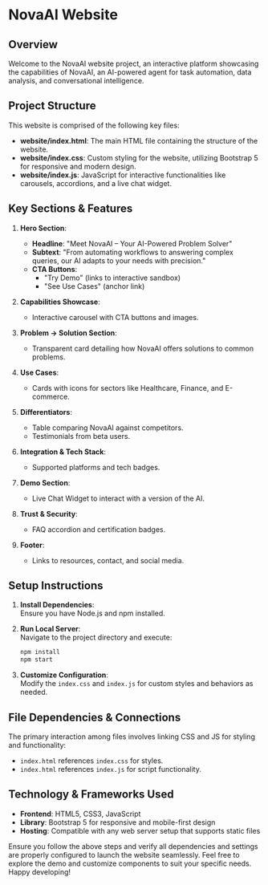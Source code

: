 # NovaAI Website

## Overview

Welcome to the NovaAI website project, an interactive platform showcasing the capabilities of NovaAI, an AI-powered agent for task automation, data analysis, and conversational intelligence.

## Project Structure

This website is comprised of the following key files:

- **website/index.html**: The main HTML file containing the structure of the website.
- **website/index.css**: Custom styling for the website, utilizing Bootstrap 5 for responsive and modern design.
- **website/index.js**: JavaScript for interactive functionalities like carousels, accordions, and a live chat widget.

## Key Sections & Features

1. **Hero Section**:   
   - **Headline**: "Meet NovaAI – Your AI-Powered Problem Solver"
   - **Subtext**: "From automating workflows to answering complex queries, our AI adapts to your needs with precision."
   - **CTA Buttons**: 
     - "Try Demo" (links to interactive sandbox)
     - "See Use Cases" (anchor link)

2. **Capabilities Showcase**: 
   - Interactive carousel with CTA buttons and images.

3. **Problem → Solution Section**: 
   - Transparent card detailing how NovaAI offers solutions to common problems.

4. **Use Cases**: 
   - Cards with icons for sectors like Healthcare, Finance, and E-commerce.

5. **Differentiators**: 
   - Table comparing NovaAI against competitors.
   - Testimonials from beta users.

6. **Integration & Tech Stack**: 
   - Supported platforms and tech badges.

7. **Demo Section**: 
   - Live Chat Widget to interact with a version of the AI.

8. **Trust & Security**: 
   - FAQ accordion and certification badges.

9. **Footer**: 
   - Links to resources, contact, and social media.

## Setup Instructions

1. **Install Dependencies**:  
   Ensure you have Node.js and npm installed.

2. **Run Local Server**:  
   Navigate to the project directory and execute:

   ```bash
   npm install
   npm start
   ```

3. **Customize Configuration**:  
   Modify the `index.css` and `index.js` for custom styles and behaviors as needed.

## File Dependencies & Connections

The primary interaction among files involves linking CSS and JS for styling and functionality:

- `index.html` references `index.css` for styles.
- `index.html` references `index.js` for script functionality.

## Technology & Frameworks Used

- **Frontend**: HTML5, CSS3, JavaScript
- **Library**: Bootstrap 5 for responsive and mobile-first design
- **Hosting**: Compatible with any web server setup that supports static files

Ensure you follow the above steps and verify all dependencies and settings are properly configured to launch the website seamlessly. Feel free to explore the demo and customize components to suit your specific needs. Happy developing!